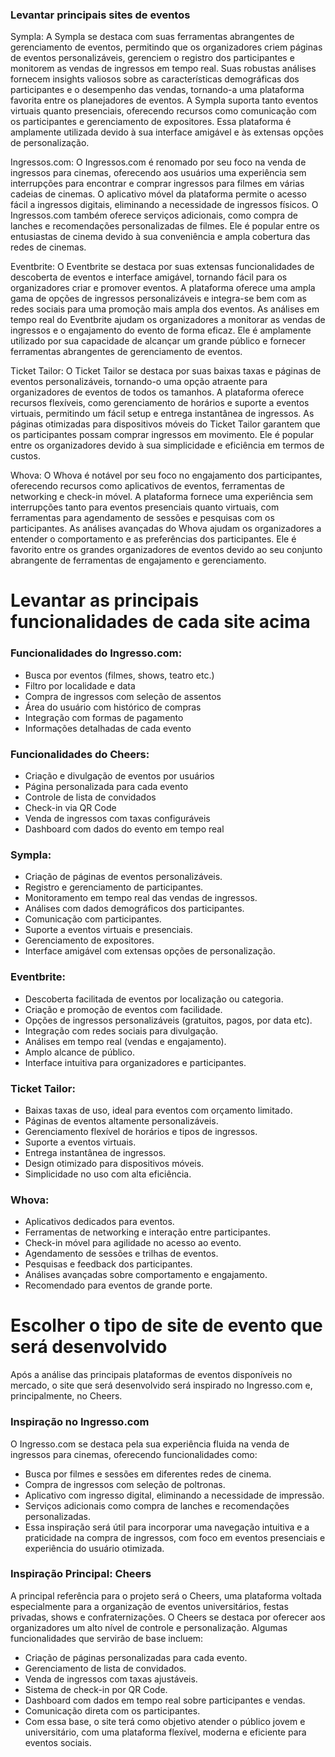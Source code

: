 ### Levantar principais sites de eventos

Sympla: A Sympla se destaca com suas ferramentas abrangentes de gerenciamento de eventos, permitindo que os organizadores criem páginas de eventos personalizáveis, gerenciem o registro dos participantes e monitorem as vendas de ingressos em tempo real. Suas robustas análises fornecem insights valiosos sobre as características demográficas dos participantes e o desempenho das vendas, tornando-a uma plataforma favorita entre os planejadores de eventos. A Sympla suporta tanto eventos virtuais quanto presenciais, oferecendo recursos como comunicação com os participantes e gerenciamento de expositores. Essa plataforma é amplamente utilizada devido à sua interface amigável e às extensas opções de personalização.

Ingressos.com: O Ingressos.com é renomado por seu foco na venda de ingressos para cinemas, oferecendo aos usuários uma experiência sem interrupções para encontrar e comprar ingressos para filmes em várias cadeias de cinemas. O aplicativo móvel da plataforma permite o acesso fácil a ingressos digitais, eliminando a necessidade de ingressos físicos. O Ingressos.com também oferece serviços adicionais, como compra de lanches e recomendações personalizadas de filmes. Ele é popular entre os entusiastas de cinema devido à sua conveniência e ampla cobertura das redes de cinemas.

Eventbrite: O Eventbrite se destaca por suas extensas funcionalidades de descoberta de eventos e interface amigável, tornando fácil para os organizadores criar e promover eventos. A plataforma oferece uma ampla gama de opções de ingressos personalizáveis e integra-se bem com as redes sociais para uma promoção mais ampla dos eventos. As análises em tempo real do Eventbrite ajudam os organizadores a monitorar as vendas de ingressos e o engajamento do evento de forma eficaz. Ele é amplamente utilizado por sua capacidade de alcançar um grande público e fornecer ferramentas abrangentes de gerenciamento de eventos.

Ticket Tailor: O Ticket Tailor se destaca por suas baixas taxas e páginas de eventos personalizáveis, tornando-o uma opção atraente para organizadores de eventos de todos os tamanhos. A plataforma oferece recursos flexíveis, como gerenciamento de horários e suporte a eventos virtuais, permitindo um fácil setup e entrega instantânea de ingressos. As páginas otimizadas para dispositivos móveis do Ticket Tailor garantem que os participantes possam comprar ingressos em movimento. Ele é popular entre os organizadores devido à sua simplicidade e eficiência em termos de custos.

Whova: O Whova é notável por seu foco no engajamento dos participantes, oferecendo recursos como aplicativos de eventos, ferramentas de networking e check-in móvel. A plataforma fornece uma experiência sem interrupções tanto para eventos presenciais quanto virtuais, com ferramentas para agendamento de sessões e pesquisas com os participantes. As análises avançadas do Whova ajudam os organizadores a entender o comportamento e as preferências dos participantes. Ele é favorito entre os grandes organizadores de eventos devido ao seu conjunto abrangente de ferramentas de engajamento e gerenciamento.

# Levantar as principais funcionalidades de cada site acima

### Funcionalidades do Ingresso.com: 

- Busca por eventos (filmes, shows, teatro etc.)
- Filtro por localidade e data
- Compra de ingressos com seleção de assentos
- Área do usuário com histórico de compras
- Integração com formas de pagamento
- Informações detalhadas de cada evento

### Funcionalidades do Cheers:

- Criação e divulgação de eventos por usuários
- Página personalizada para cada evento
- Controle de lista de convidados
- Check-in via QR Code
- Venda de ingressos com taxas configuráveis
- Dashboard com dados do evento em tempo real

### Sympla:

- Criação de páginas de eventos personalizáveis.
- Registro e gerenciamento de participantes.
- Monitoramento em tempo real das vendas de ingressos.
- Análises com dados demográficos dos participantes.
- Comunicação com participantes.
- Suporte a eventos virtuais e presenciais.
- Gerenciamento de expositores.
- Interface amigável com extensas opções de personalização.

###  Eventbrite:

- Descoberta facilitada de eventos por localização ou categoria.
- Criação e promoção de eventos com facilidade.
- Opções de ingressos personalizáveis (gratuitos, pagos, por data etc).
- Integração com redes sociais para divulgação.
- Análises em tempo real (vendas e engajamento).
- Amplo alcance de público.
- Interface intuitiva para organizadores e participantes.

###  Ticket Tailor:

- Baixas taxas de uso, ideal para eventos com orçamento limitado.
- Páginas de eventos altamente personalizáveis.
- Gerenciamento flexível de horários e tipos de ingressos.
- Suporte a eventos virtuais.
- Entrega instantânea de ingressos.
- Design otimizado para dispositivos móveis.
- Simplicidade no uso com alta eficiência.

###  Whova:

- Aplicativos dedicados para eventos.
- Ferramentas de networking e interação entre participantes.
- Check-in móvel para agilidade no acesso ao evento.
- Agendamento de sessões e trilhas de eventos.
- Pesquisas e feedback dos participantes.
- Análises avançadas sobre comportamento e engajamento.
- Recomendado para eventos de grande porte.




# Escolher o tipo de site de evento que será desenvolvido

Após a análise das principais plataformas de eventos disponíveis no mercado, o site que será desenvolvido será inspirado no Ingresso.com e, principalmente, no Cheers.

### Inspiração no Ingresso.com
O Ingresso.com se destaca pela sua experiência fluida na venda de ingressos para cinemas, oferecendo funcionalidades como:

- Busca por filmes e sessões em diferentes redes de cinema.
- Compra de ingressos com seleção de poltronas.
- Aplicativo com ingresso digital, eliminando a necessidade de impressão.
- Serviços adicionais como compra de lanches e recomendações personalizadas.
- Essa inspiração será útil para incorporar uma navegação intuitiva e a praticidade na compra de ingressos, com foco em eventos presenciais e experiência do usuário otimizada.

### Inspiração Principal: Cheers

A principal referência para o projeto será o Cheers, uma plataforma voltada especialmente para a organização de eventos universitários, festas privadas, shows e confraternizações. O Cheers se destaca por oferecer aos organizadores um alto nível de controle e personalização. Algumas funcionalidades que servirão de base incluem:

- Criação de páginas personalizadas para cada evento.
- Gerenciamento de lista de convidados.
- Venda de ingressos com taxas ajustáveis.
- Sistema de check-in por QR Code.
- Dashboard com dados em tempo real sobre participantes e vendas.
- Comunicação direta com os participantes.
- Com essa base, o site terá como objetivo atender o público jovem e universitário, com uma plataforma flexível, moderna e eficiente para eventos sociais.